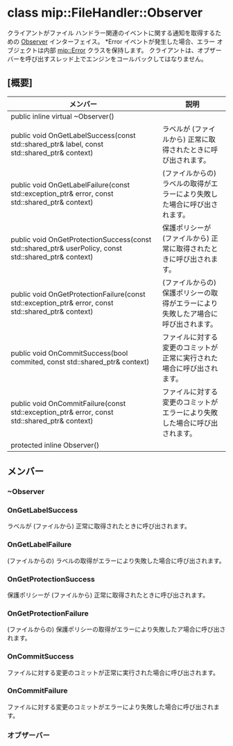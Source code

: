 # <a name="class-mipfilehandlerobserver"></a>class mip::FileHandler::Observer 
クライアントがファイル ハンドラー関連のイベントに関する通知を取得するための [Observer](#classmip_1_1_file_handler_1_1_observer) インターフェイス。
*Error イベントが発生した場合、エラー オブジェクトは内部 [mip::Error](#classmip_1_1_error) クラスを保持します。 クライアントは、オブザーバーを呼び出すスレッド上でエンジンをコールバックしてはなりません。
  
## <a name="summary"></a>[概要]
 メンバー                        | 説明                                
--------------------------------|---------------------------------------------
public inline virtual ~Observer()  |  
public void OnGetLabelSuccess(const std::shared_ptr<ContentLabel>& label, const std::shared_ptr<void>& context)  |  ラベルが (ファイルから) 正常に取得されたときに呼び出されます。
public void OnGetLabelFailure(const std::exception_ptr& error, const std::shared_ptr<void>& context)  |  (ファイルからの) ラベルの取得がエラーにより失敗した場合に呼び出されます。
public void OnGetProtectionSuccess(const std::shared_ptr<UserPolicy>& userPolicy, const std::shared_ptr<void>& context)  |  保護ポリシーが (ファイルから) 正常に取得されたときに呼び出されます。
public void OnGetProtectionFailure(const std::exception_ptr& error, const std::shared_ptr<void>& context)  |  (ファイルからの) 保護ポリシーの取得がエラーにより失敗したア場合に呼び出されます。
public void OnCommitSuccess(bool commited, const std::shared_ptr<void>& context)  |  ファイルに対する変更のコミットが正常に実行された場合に呼び出されます。
public void OnCommitFailure(const std::exception_ptr& error, const std::shared_ptr<void>& context)  |  ファイルに対する変更のコミットがエラーにより失敗した場合に呼び出されます。
protected inline Observer()  |  
  
## <a name="members"></a>メンバー
  
### <a name="observer"></a>~Observer
  
### <a name="ongetlabelsuccess"></a>OnGetLabelSuccess
ラベルが (ファイルから) 正常に取得されたときに呼び出されます。
  
### <a name="ongetlabelfailure"></a>OnGetLabelFailure
(ファイルからの) ラベルの取得がエラーにより失敗した場合に呼び出されます。
  
### <a name="ongetprotectionsuccess"></a>OnGetProtectionSuccess
保護ポリシーが (ファイルから) 正常に取得されたときに呼び出されます。
  
### <a name="ongetprotectionfailure"></a>OnGetProtectionFailure
(ファイルからの) 保護ポリシーの取得がエラーにより失敗したア場合に呼び出されます。
  
### <a name="oncommitsuccess"></a>OnCommitSuccess
ファイルに対する変更のコミットが正常に実行された場合に呼び出されます。
  
### <a name="oncommitfailure"></a>OnCommitFailure
ファイルに対する変更のコミットがエラーにより失敗した場合に呼び出されます。
  
### <a name="observer"></a>オブザーバー